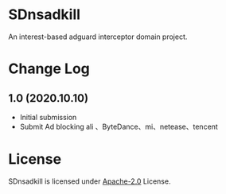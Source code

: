﻿# SDnsadkill

An interest-based adguard interceptor domain project.

# Change Log

## 1.0 (2020.10.10)
- Initial submission
- Submit Ad blocking ali 、ByteDance、mi、netease、tencent

# License
SDnsadkill is licensed under [Apache-2.0](https://github.com/Macye/SDnsadkill/blob/master/LICENSE) License.